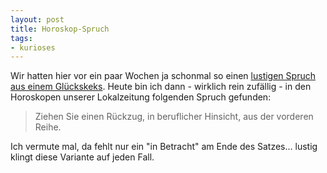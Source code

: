 ```yaml
--- 
layout: post
title: Horoskop-Spruch
tags: 
- kurioses
---
```

Wir hatten hier vor ein paar Wochen ja schonmal so einen <a href="/2009/03/01/aus-einem-gluckskeks/">lustigen Spruch aus einem Glückskeks</a>.
Heute bin ich dann - wirklich rein zufällig - in den Horoskopen unserer Lokalzeitung folgenden Spruch gefunden:

<blockquote>Ziehen Sie einen Rückzug, in beruflicher Hinsicht, aus der vorderen Reihe.</blockquote>

Ich vermute mal, da fehlt nur ein "in Betracht" am Ende des Satzes... lustig klingt diese Variante auf jeden Fall.
